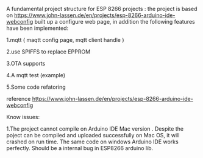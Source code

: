 A fundamental project structure for ESP 8266 projects :
the project is based on https://www.john-lassen.de/en/projects/esp-8266-arduino-ide-webconfig
built up a configure web page, in addition the following features have been implemented: 

1.mqtt ( maqtt config page, mqtt client handle  )

2.use SPIFFS to replace EPPROM

3.OTA supports

4.A mqtt test (example)

5.Some code refatoring

reference 
https://www.john-lassen.de/en/projects/esp-8266-arduino-ide-webconfig

Know issues:

1.The project cannot compile on Arduino IDE Mac version . 
  Despite the poject can be compiled and uploaded successfully on Mac OS, it will crashed on run time. The same code on windows Arduino IDE
 works perfectly. Should be a internal bug in ESP8266 arduino lib.
